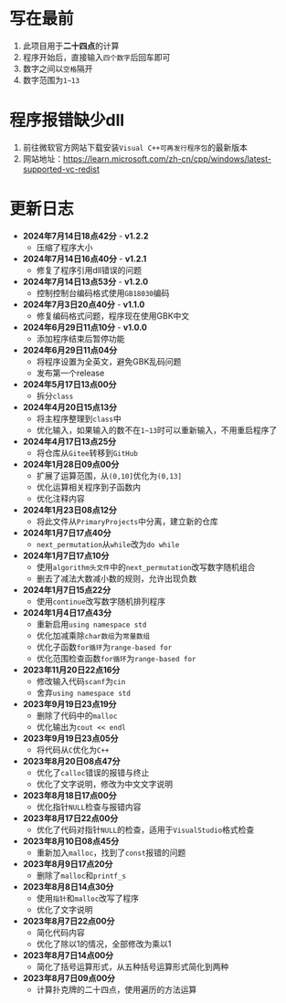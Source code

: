 # 写在最前

1. 此项目用于**二十四点**的计算
2. 程序开始后，直接输入```四个数字```后回车即可
3. 数字之间以```空格```隔开
4. 数字范围为```1~13```

# 程序报错缺少dll

1. 前往微软官方网站下载安装```Visual C++可再发行程序包```的最新版本
2. 网站地址：<https://learn.microsoft.com/zh-cn/cpp/windows/latest-supported-vc-redist>

# 更新日志

- **2024年7月14日18点42分** - **v1.2.2**
	- 压缩了程序大小
- **2024年7月14日16点40分** - **v1.2.1**
	- 修复了程序引用dll错误的问题
- **2024年7月14日13点53分** - **v1.2.0**
	- 控制控制台编码格式使用```GB18030```编码
- **2024年7月3日20点40分** - **v1.1.0**
	- 修复编码格式问题，程序现在使用GBK中文
- **2024年6月29日11点10分** - **v1.0.0**
	- 添加程序结束后暂停功能
- **2024年6月29日11点04分**
	- 将程序设置为全英文，避免GBK乱码问题
	- 发布第一个release
- **2024年5月17日13点00分**
	- 拆分```class```
- **2024年4月20日15点13分**
	- 将主程序整理到```class```中
	- 优化输入，如果输入的数不在```1~13```时可以重新输入，不用重启程序了
- **2024年4月17日13点25分**
	- 将仓库从```Gitee```转移到```GitHub```
- **2024年1月28日09点00分**
	- 扩展了运算范围，从```(0,10]```优化为```(0,13]```
	- 优化运算相关程序到子函数内
	- 优化注释内容
- **2024年1月23日08点12分**
	- 将此文件从```PrimaryProjects```中分离，建立新的仓库
- **2024年1月7日17点40分**
	- ```next_permutation```从```while```改为```do while```
- **2024年1月7日17点10分**
	- 使用```algorithm头文件```中的```next_permutation```改写数字随机组合
	- 删去了减法大数减小数的规则，允许出现负数
- **2024年1月7日15点22分**
	- 使用```continue```改写数字随机排列程序
- **2024年1月4日17点43分**
	- 重新启用```using namespace std```
	- 优化加减乘除```char数组```为```常量数组```
	- 优化子函数```for循环```为```range-based for```
	- 优化范围检查函数```for循环```为```range-based for```
- **2023年11月20日22点16分**
	- 修改输入代码```scanf```为```cin```
	- 舍弃```using namespace std```
- **2023年9月19日23点19分**
	- 删除了代码中的```malloc```
	- 优化输出为```cout << endl```
- **2023年9月19日23点05分**
	- 将代码从```C```优化为```C++```
- **2023年8月20日08点47分**
	- 优化了```calloc```错误的报错与终止
	- 优化了文字说明，修改为中文文字说明
- **2023年8月18日17点00分**
	- 优化指针```NULL```检查与报错内容
- **2023年8月17日22点00分**
	- 优化了代码对指针```NULL```的检查，适用于```VisualStudio```格式检查
- **2023年8月10日08点45分**
	- 重新加入```malloc```，找到了```const```报错的问题
- **2023年8月9日17点20分**
	- 删除了```malloc```和```printf_s```
- **2023年8月8日14点30分**
	- 使用```指针```和```malloc```改写了程序
	- 优化了文字说明
- **2023年8月7日22点00分**
	- 简化代码内容
	- 优化了除以1的情况，全部修改为乘以1
- **2023年8月7日14点00分**
	- 简化了括号运算形式，从五种括号运算形式简化到两种
- **2023年8月7日09点00分**
	- 计算扑克牌的二十四点，使用遍历的方法运算
